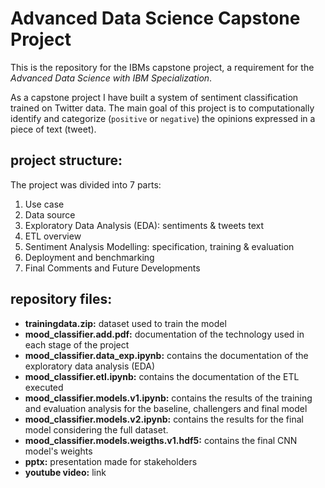 # Advanced Data Science Capstone Project
This is the repository for the IBMs capstone project, a requirement for the _Advanced Data Science with IBM Specialization_.

As a capstone project I have built a system of sentiment classification trained on Twitter data. The main goal of this project is to computationally identify and categorize (`positive` or `negative`) the opinions expressed in a piece of text (tweet).

## project structure:
The project was divided into 7 parts:

1. Use case
2. Data source
3. Exploratory Data Analysis (EDA): sentiments & tweets text
4. ETL overview
5. Sentiment Analysis Modelling: specification, training & evaluation
6. Deployment and benchmarking
7. Final Comments and Future Developments

## repository files:
- **trainingdata.zip:** dataset used to train the model
- **mood_classifier.add.pdf:** documentation of the technology used in each stage of the project
- **mood_classifier.data_exp.ipynb:** contains the documentation of the exploratory data analysis (EDA)
- **mood_classifier.etl.ipynb:** contains the documentation of the ETL executed
- **mood_classifier.models.v1.ipynb:** contains the results of the training and evaluation analysis for the baseline, challengers and final model
- **mood_classifier.models.v2.ipynb:** contains the results for the final model considering the full dataset.
- **mood_classifier.models.weigths.v1.hdf5:** contains the final CNN model's weights
- **pptx:** presentation made for stakeholders
- **youtube video:** link
